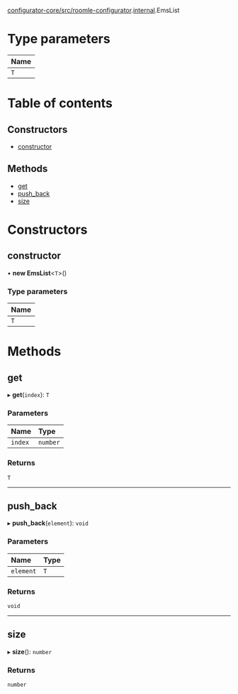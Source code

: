 [configurator-core/src/roomle-configurator](../modules/configurator_core_src_roomle_configurator.md).[internal](../modules/configurator_core_src_roomle_configurator._internal_.md).EmsList

# Type parameters

| Name |
| :------ |
| `T` |

# Table of contents

## Constructors

- [constructor](configurator_core_src_roomle_configurator._internal_.EmsList.md#constructor)

## Methods

- [get](configurator_core_src_roomle_configurator._internal_.EmsList.md#get)
- [push\_back](configurator_core_src_roomle_configurator._internal_.EmsList.md#push_back)
- [size](configurator_core_src_roomle_configurator._internal_.EmsList.md#size)

# Constructors

## constructor

• **new EmsList**<`T`\>()

### Type parameters

| Name |
| :------ |
| `T` |

# Methods

## get

▸ **get**(`index`): `T`

### Parameters

| Name | Type |
| :------ | :------ |
| `index` | `number` |

### Returns

`T`

___

## push\_back

▸ **push_back**(`element`): `void`

### Parameters

| Name | Type |
| :------ | :------ |
| `element` | `T` |

### Returns

`void`

___

## size

▸ **size**(): `number`

### Returns

`number`
